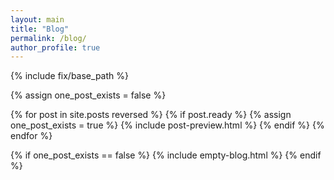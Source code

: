 ```yaml
---
layout: main
title: "Blog"
permalink: /blog/
author_profile: true
---
```


{% include fix/base_path %}

{% assign one_post_exists = false %}

{% for post in site.posts reversed %}
    {% if post.ready %}
        {% assign one_post_exists = true %}
        {% include post-preview.html %}
    {% endif %}
{% endfor %}

{% if one_post_exists == false %}
    {% include empty-blog.html %}
{% endif %}

